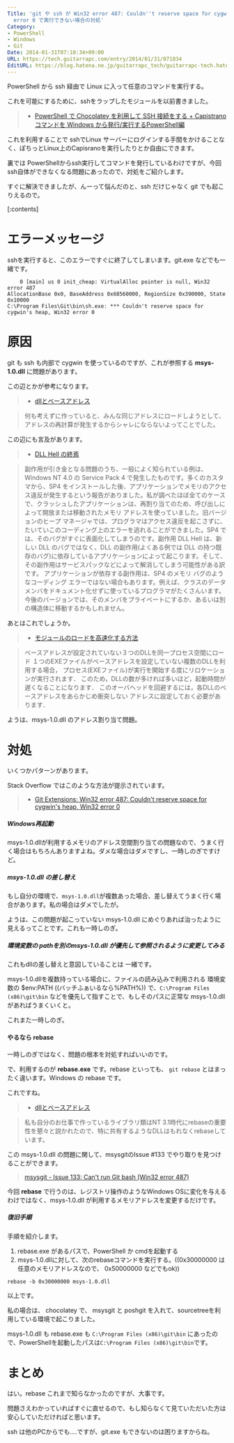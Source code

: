 ```yaml
---
Title: 'git や ssh が Win32 error 487: Couldn''t reserve space for cygwin''s heap, Win32
  error 0 で実行できない場合の対処'
Category:
- PowerShell
- Windows
- Git
Date: 2014-01-31T07:10:34+09:00
URL: https://tech.guitarrapc.com/entry/2014/01/31/071034
EditURL: https://blog.hatena.ne.jp/guitarrapc_tech/guitarrapc-tech.hatenablog.com/atom/entry/12921228815717581552
---
```


PowerShell から ssh 経由で Linux に入って任意のコマンドを実行する。

これを可能にするために、sshをラップしたモジュールを以前書きました。

> - [PowerShell で Chocolatey を利用して SSH 接続をする + Capistrano コマンドを Windows から発行/実行するPowerShell編](http://tech.guitarrapc.com/entry/2013/08/08/010839)

これを利用することで sshでLinux サーバーにログインする手間をかけることなく、ぽちっとLinux上のCapisranoを実行したりとか自由にできます。

裏では PowerShellからssh実行してコマンドを発行しているわけですが、今回ssh自体ができなくなる問題にあったので、対処をご紹介します。

すぐに解決できましたが、んーって悩んだのと、ssh だけじゃなく git でも起こりえるので。


[:contents]

# エラーメッセージ

sshを実行すると、このエラーですぐに終了してしまいます。git.exe などでも一緒です。

```
    0 [main] us 0 init_cheap: VirtualAlloc pointer is null, Win32 error 487
AllocationBase 0x0, BaseAddress 0x68560000, RegionSize 0x390000, State 0x10000
C:\Program Files\Git\bin\sh.exe: *** Couldn't reserve space for cygwin's heap, Win32 error 0
```

# 原因

git も ssh も内部で cygwin を使っているのですが、これが参照する **msys-1.0.dll** に問題があります。

この辺とかが参考になります。

> - [dllとベースアドレス](http://kkamegawa.hatenablog.jp/entry/20091222/p1)

> 何も考えずに作っていると、みんな同じアドレスにロードしようとして、アドレスの再計算が発生するからシャレにならないよってことでした。


この辺にも言及があります。

> - [DLL Hell の終焉](http://msdn.microsoft.com/ja-jp/library/ms811694.aspx)

> 副作用が引き金となる問題のうち、一般によく知られている例は、Windows NT 4.0 の Service Pack 4 で発生したものです。多くのカスタマから、SP4 をインストールした後、アプリケーションでメモリのアクセス違反が発生するという報告がありました。私が調べたほぼ全てのケースで、クラッシュしたアプリケーションは、再割り当てのため、呼び出しによって開放または移動されたメモリ アドレスを使っていました。旧バージョンのヒープ マネージャでは、プログラマはアクセス違反を起こさずに、たいていこのコーディング上のエラーを逃れることができました。SP4 では、そのバグがすぐに表面化してしまうのです。副作用 DLL Hell は、新しい DLL のバグではなく、DLL の副作用(よくある例では DLL の持つ既存のバグ)に依存しているアプリケーションによって起こります。そして、その副作用はサービスパックなどによって解消してしまう可能性がある訳です。 アプリケーションが依存する副作用は、SP4 のメモリ バグのようなコーディング エラーではない場合もあります。例えば、クラスのデータ メンバをドキュメント化せずに使っているプログラマがたくさんいます。今後のバージョンでは、そのメンバをプライベートにするか、あるいは別の構造体に移動するかもしれません。


あとはこれでしょうか。

> - [モジュールのロードを高速化する方法](http://www7a.biglobe.ne.jp/~tsuneoka/win32tech/9.html)

> ベースアドレスが設定されていない３つのDLLを同一プロセス空間にロード
> １つのEXEファイルがベースアドレスを設定していない複数のDLLを利用する場合， プロセス(EXEファイル)が実行を開始する度にリロケーションが実行されます．
このため，DLLの数が多ければ多いほど，起動時間が遅くなることになります．
このオーバヘッドを回避するには，各DLLのベースアドレスをあらかじめ衝突しない アドレスに設定しておく必要があります．


ようは、msys-1.0.dll のアドレス割り当て問題。

# 対処

いくつかパターンがあります。

Stack Overflow ではこのような方法が提示されています。

> - [Git Extensions: Win32 error 487: Couldn't reserve space for cygwin's heap, Win32 error 0](http://stackoverflow.com/questions/18502999/git-extensions-win32-error-487-couldnt-reserve-space-for-cygwins-heap-win32)

##### Windows再起動

msys-1.0.dllが利用するメモリのアドレス空間割り当ての問題なので、うまく行く場合はもちろんありますよね。ダメな場合はダメですし、一時しのぎですけど。

##### msys-1.0.dll の差し替え

もし自分の環境で、```msys-1.0.dll```が複数あった場合、差し替えてうまく行く場合があります。私の場合はダメでしたが。

ようは、この問題が起こっていない msys-1.0.dll にめぐりあれば治ったように見えるってことです。これも一時しのぎ。


##### 環境変数の pathを別のmsys-1.0.dll が優先して参照されるように変更してみる

これもdllの差し替えと意図していることは 一緒です。

msys-1.0.dllを複数持っている場合に、ファイルの読み込みで利用される 環境変数の $env:PATH ((バッチふぁいるなら%PATH%)) で、```C:\Program Files (x86)\git\bin``` などを優先して指すことで、もしそのパスに正常な msys-1.0.dll があればうまくいくと。

これまた一時しのぎ。

#### やるなら rebase

一時しのぎではなく、問題の根本を対処すればいいのです。

で、利用するのが **rebase.exe** です。rebase といっても、 ```git rebase``` とはまったく違います。Windows の rebase です。

これですね。

> - [dllとベースアドレス](http://kkamegawa.hatenablog.jp/entry/20091222/p1)

> 私も自分のお仕事で作っているライブラリ類はNT 3.1時代にrebaseの重要性を懇々と説かれたので、特に共有するようなDLLはもれなくrebaseしています。


この msys-1.0.dll の問題に関して、msysgitのIssue #133 でやり取りを見つけることができます。

> [msysgit - Issue 133: Can't run Git bash (Win32 error 487)](https://code.google.com/p/msysgit/issues/detail?id=133)


今回 **rebase** で行うのは、レジストリ操作のようなWindows OSに変化を与えるわけではなく、msys-1.0.dll が利用するメモリアドレスを変更するだけです。

##### 復旧手順

手順を紹介します。

1. rebase.exe があるパスで、PowerShell か cmdを起動する
2. msys-1.0.dllに対して、次のrebaseコマンドを実行する。((0x30000000 は任意のメモリアドレスなので、 0x50000000 などでもok))

```
rebase -b 0x30000000 msys-1.0.dll
```

以上です。

私の場合は、 chocolatey で、 msysgit と poshgit を入れて、sourcetreeを利用している環境で起こりました。

msys-1.0.dll も rebase.exe も ```C:\Program Files (x86)\git\bin``` にあったので、PowerShellを起動したパスは```C:\Program Files (x86)\git\bin```です。


# まとめ

はい。rebase これまで知らなかったのですが、大事です。

問題さえわかっていればすぐに直せるので、もし知らなくて見ていただいた方は安心していただければと思います。

ssh は他のPCからでも....ですが、git.exe もできないのは困りますからね。
